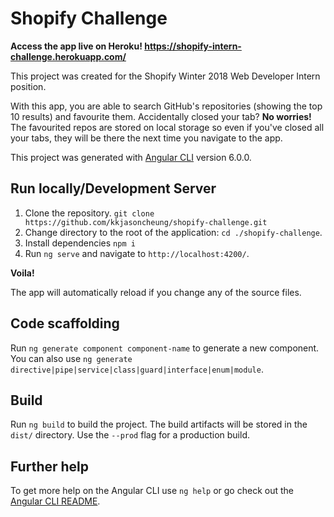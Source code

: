 # Shopify Challenge

**Access the app live on Heroku! https://shopify-intern-challenge.herokuapp.com/**

This project was created for the Shopify Winter 2018 Web Developer Intern position.

With this app, you are able to search GitHub's repositories (showing the top 10 results) and favourite them. Accidentally closed your tab? **No worries!** The favourited repos are stored on local storage so even if you've closed all your tabs, they will be there the next time you navigate to the app.

This project was generated with [Angular CLI](https://github.com/angular/angular-cli) version 6.0.0.

## Run locally/Development Server

1. Clone the repository. `git clone https://github.com/kkjasoncheung/shopify-challenge.git`
2. Change directory to the root of the application: `cd ./shopify-challenge`.
3. Install dependencies `npm i`
4. Run `ng serve` and navigate to `http://localhost:4200/`. 

**Voila!**

The app will automatically reload if you change any of the source files.

## Code scaffolding

Run `ng generate component component-name` to generate a new component. You can also use `ng generate directive|pipe|service|class|guard|interface|enum|module`.

## Build

Run `ng build` to build the project. The build artifacts will be stored in the `dist/` directory. Use the `--prod` flag for a production build.

## Further help

To get more help on the Angular CLI use `ng help` or go check out the [Angular CLI README](https://github.com/angular/angular-cli/blob/master/README.md).

